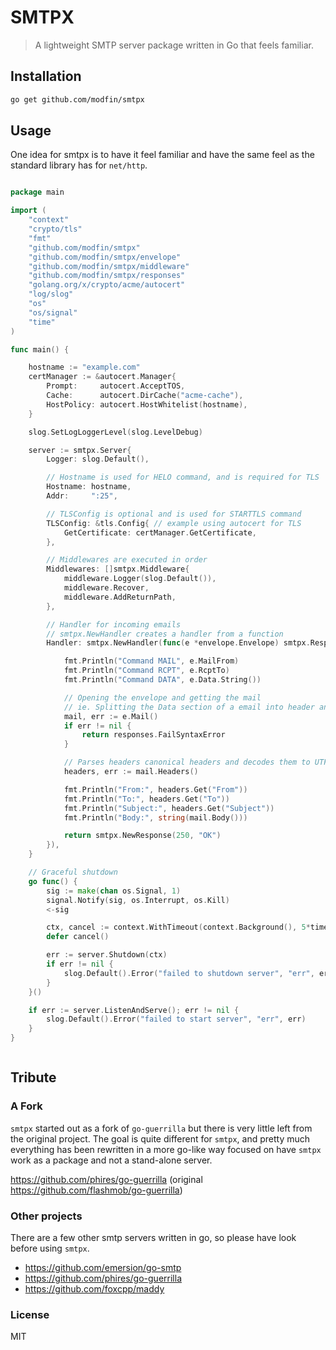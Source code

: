 
# SMTPX

> A lightweight SMTP server package written in Go that feels familiar.


## Installation

```bash
go get github.com/modfin/smtpx
```

## Usage

One idea for smtpx is to have it feel familiar and have the same feel as the standard library has for `net/http`.

```go

package main

import (
	"context"
	"crypto/tls"
	"fmt"
	"github.com/modfin/smtpx"
	"github.com/modfin/smtpx/envelope"
	"github.com/modfin/smtpx/middleware"
	"github.com/modfin/smtpx/responses"
	"golang.org/x/crypto/acme/autocert"
	"log/slog"
	"os"
	"os/signal"
	"time"
)

func main() {

	hostname := "example.com"
	certManager := &autocert.Manager{
		Prompt:     autocert.AcceptTOS,
		Cache:      autocert.DirCache("acme-cache"),
		HostPolicy: autocert.HostWhitelist(hostname),
	}

	slog.SetLogLoggerLevel(slog.LevelDebug)

	server := smtpx.Server{
		Logger: slog.Default(),

		// Hostname is used for HELO command, and is required for TLS
		Hostname: hostname,
		Addr:     ":25",

		// TLSConfig is optional and is used for STARTTLS command
		TLSConfig: &tls.Config{ // example using autocert for TLS
			GetCertificate: certManager.GetCertificate,
		},

		// Middlewares are executed in order
		Middlewares: []smtpx.Middleware{
			middleware.Logger(slog.Default()),
			middleware.Recover,
			middleware.AddReturnPath,
		},

		// Handler for incoming emails
		// smtpx.NewHandler creates a handler from a function
		Handler: smtpx.NewHandler(func(e *envelope.Envelope) smtpx.Response {

			fmt.Println("Command MAIL", e.MailFrom)
			fmt.Println("Command RCPT", e.RcptTo)
			fmt.Println("Command DATA", e.Data.String())

			// Opening the envelope and getting the mail
			// ie. Splitting the Data section of a email into header and body
			mail, err := e.Mail()
			if err != nil {
				return responses.FailSyntaxError
			}

			// Parses headers canonical headers and decodes them to UTF8 in case of RFC 2047 MIME encoding
			headers, err := mail.Headers()

			fmt.Println("From:", headers.Get("From"))
			fmt.Println("To:", headers.Get("To"))
			fmt.Println("Subject:", headers.Get("Subject"))
			fmt.Println("Body:", string(mail.Body()))

			return smtpx.NewResponse(250, "OK")
		}),
	}

	// Graceful shutdown
	go func() {
		sig := make(chan os.Signal, 1)
		signal.Notify(sig, os.Interrupt, os.Kill)
		<-sig

		ctx, cancel := context.WithTimeout(context.Background(), 5*time.Second)
		defer cancel()

		err := server.Shutdown(ctx)
		if err != nil {
			slog.Default().Error("failed to shutdown server", "err", err)
		}
	}()

	if err := server.ListenAndServe(); err != nil {
		slog.Default().Error("failed to start server", "err", err)
	}
}



```


## Tribute

### A Fork
`smtpx` started out as a fork of `go-guerrilla` but there is very little left from the original project.
The goal is quite different for `smtpx`, and pretty much everything has been rewritten in 
a more go-like way focused on have `smtpx` work as a package and not a stand-alone server.   

https://github.com/phires/go-guerrilla (original https://github.com/flashmob/go-guerrilla)

### Other projects

There are a few other smtp servers written in go, so please have look before using `smtpx`.

- https://github.com/emersion/go-smtp
- https://github.com/phires/go-guerrilla
- https://github.com/foxcpp/maddy


### License
MIT

